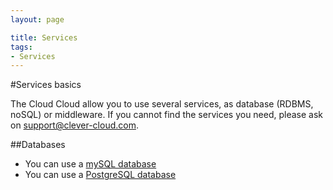 ```yaml
---
layout: page

title: Services
tags:
- Services
---
```

#Services basics

The Cloud Cloud allow you to use several services, as database (RDBMS, noSQL) or middleware. If you cannot find the services you need, please ask on <a href="mailto:support@clever-cloud.com">support@clever-cloud.com</a>.


##Databases
 * You can use a [mySQL database](/mysql)
 * You can use a [PostgreSQL database](/postgresql)
